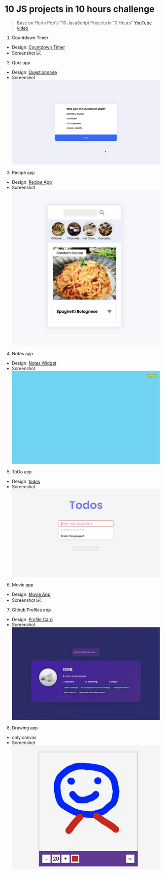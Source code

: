 # 10 JS projects in 10 hours challenge

> Base on Florin Pop's "10 JavaScript Projects in 10 Hours" [YouTube video](https://youtu.be/dtKciwk_si4)

1. Countdown Timer

- Design: [Countdown Timer](https://uidesigndaily.com/posts/sketch-countdown-timer-day-876)
- Screenshot
  <img src="Screenshots/Countdown-Timer.gif" />

2. Quiz app

- Design: [Questionnaire](https://uidesigndaily.com/posts/sketch-questionnaire-choice-submit-day-924)
- Screenshot
  <img src="Screenshots/Quiz-app.gif" />

3. Recipe app

- Design: [Recipe App](https://uidesigndaily.com/posts/sketch-recipe-app-food-mobile-day-615)
- Screenshot
  <img src="Screenshots/Recipe-app.png" />

4. Notes app

- Design: [Notes Widget](https://uidesigndaily.com/posts/photoshop-notes-widget-day-65)
- Screenshot
  <img src="Screenshots/Notes-app.gif" />

5. ToDo app

- Design: [todos](http://todomvc.com/examples/react/#/)
- Screenshot
  <img src="Screenshots/todo-app.png" />

6. Movie app

- Design: [Movie App](https://uidesigndaily.com/posts/photoshop-movie-app-mobile-day-193)
- Screenshot
  <img src="Screenshots/Movie-app.png" />

7. Github Profiles app

- Design: [Profile Card](https://www.uidesigndaily.com/posts/photoshop-profile-card-user-day-286)
- Screenshot
  <img src='Screenshots/github-profile.png' />

8. Drawing app
- only canvas
- Screenshot
  <img src='Screenshots/canvas-app.png' />
